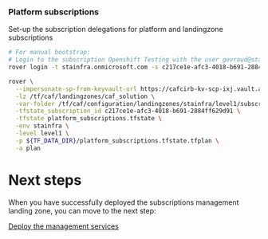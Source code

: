 
### Platform subscriptions
Set-up the subscription delegations for platform and landingzone subscriptions

```bash
# For manual bootstrap:
# Login to the subscription Openshift Testing with the user gevraud@stainfra.onmicrosoft.com
rover login -t stainfra.onmicrosoft.com -s c217ce1e-afc3-4018-b691-2884ff629d91

rover \
  --impersonate-sp-from-keyvault-url https://cafcirb-kv-scp-ixj.vault.azure.net/ \
  -lz /tf/caf/landingzones/caf_solution \
  -var-folder /tf/caf/configuration/landingzones/stainfra/level1/subscriptions \
  -tfstate_subscription_id c217ce1e-afc3-4018-b691-2884ff629d91 \
  -tfstate platform_subscriptions.tfstate \
  -env stainfra \
  -level level1 \
  -p ${TF_DATA_DIR}/platform_subscriptions.tfstate.tfplan \
  -a plan

```


# Next steps

When you have successfully deployed the subscriptions management landing zone, you can move to the next step:

[Deploy the management services](../../level1/management/readme.md)